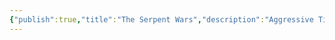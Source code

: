 ```yaml
---
{"publish":true,"title":"The Serpent Wars","description":"Aggressive Tiialan expansionism leads to the [[Serpent Wars]] with the yuan-ti of [[Corrodreth, The Salted City|Corrodreth]].","created":"2025-10-16T09:27:59.000-04:00","modified":"2025-10-16T09:27:59.000-04:00","published":"2025-10-16T09:27:59.000-04:00","tags":["timeline"],"cssclasses":"","event-date":150,"display-date":"150"}
---
```


